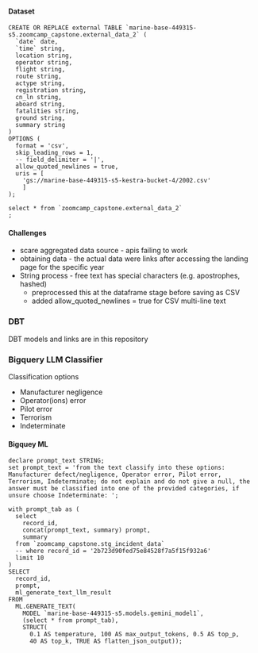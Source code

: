 #### Dataset 
```
CREATE OR REPLACE external TABLE `marine-base-449315-s5.zoomcamp_capstone.external_data_2` (
  `date` date,
  `time` string,
  location string,
  operator string,
  flight string,
  route string,
  actype string,
  registration string,
  cn_ln string,
  aboard string, 
  fatalities string, 
  ground string, 
  summary string
)
OPTIONS (
  format = 'csv',
  skip_leading_rows = 1,
  -- field_delimiter = '|',
  allow_quoted_newlines = true,
  uris = [
    'gs://marine-base-449315-s5-kestra-bucket-4/2002.csv'
    ]
);

select * from `zoomcamp_capstone.external_data_2`
;
```

#### Challenges
- scare aggregated data source - apis failing to work
- obtaining data - the actual data were links after accessing the landing page for the specific year
- String process - free text has special characters (e.g. apostrophes, hashed) 
  - preprocessed this at the dataframe stage before saving as CSV
  - added allow_quoted_newlines = true for CSV multi-line text

### DBT 
DBT models and links are in this repository

### Bigquery LLM Classifier
Classification options
- Manufacturer negligence 
- Operator(ions) error
- Pilot error
- Terrorism
- Indeterminate

#### Bigquey ML
```
declare prompt_text STRING;
set prompt_text = 'from the text classify into these options: Manufacturer defect/negligence, Operator error, Pilot error, Terrorism, Indeterminate; do not explain and do not give a null, the answer must be classified into one of the provided categories, if unsure choose Indeterminate: ';

with prompt_tab as (
  select 
    record_id,
    concat(prompt_text, summary) prompt,
    summary
  from `zoomcamp_capstone.stg_incident_data`
  -- where record_id = '2b723d90fed75e84528f7a5f15f932a6'
  limit 10
)
SELECT 
  record_id,
  prompt,
  ml_generate_text_llm_result
FROM
  ML.GENERATE_TEXT(
    MODEL `marine-base-449315-s5.models.gemini_model1`,
    (select * from prompt_tab),
    STRUCT(
      0.1 AS temperature, 100 AS max_output_tokens, 0.5 AS top_p,
      40 AS top_k, TRUE AS flatten_json_output));
```

